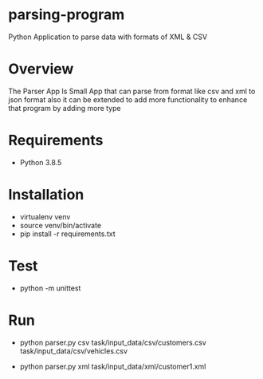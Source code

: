# parsing-program
Python Application to parse data with formats of XML &amp; CSV
# Overview
The Parser App Is Small App that can parse from format like csv and xml to json format 
also it can be extended to add more functionality to enhance that program by adding more type
# Requirements
* Python 3.8.5 
# Installation
- virtualenv venv
- source venv/bin/activate
- pip install -r requirements.txt
# Test
-  python -m unittest
# Run
- python parser.py csv task/input_data/csv/customers.csv task/input_data/csv/vehicles.csv

- python parser.py xml task/input_data/xml/customer1.xml
